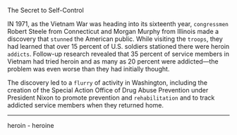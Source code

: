 The Secret to Self-Control

IN 1971, as the Vietnam War was heading into its sixteenth year,
`congressmen` Robert Steele from Connecticut and Morgan Murphy
from Illinois made a discovery that `stunned` the American public.
While visiting the `troops`, they had learned that over 15 percent of U.S.
soldiers stationed there were heroin `addicts`. Follow-up research
revealed that 35 percent of service members in Vietnam had tried
heroin and as many as 20 percent were addicted—the problem was
even worse than they had initially thought.

The discovery led to a `flurry` of activity in Washington, including the
creation of the Special Action Office of Drug Abuse Prevention under
President Nixon to promote prevention and `rehabilitation` and to track
addicted service members when they returned home.

---
heroin - heroine